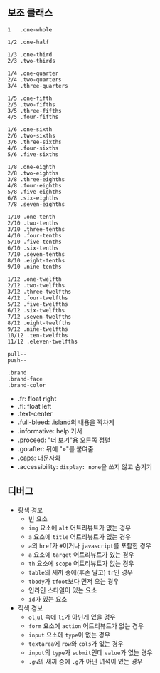 보조 클래스
--------------

	1   .one-whole
	
	1/2 .one-half 
	
	1/3 .one-third
	2/3 .two-thirds
	
	1/4 .one-quarter
	2/4 .two-quarters
	3/4 .three-quarters
	
	1/5 .one-fifth
	2/5 .two-fifths
	3/5 .three-fifths
	4/5 .four-fifths
	
	1/6 .one-sixth
	2/6 .two-sixths
	3/6 .three-sixths
	4/6 .four-sixths
	5/6 .five-sixths
	
	1/8 .one-eighth
	2/8 .two-eighths
	3/8 .three-eighths
	4/8 .four-eighths
	5/8 .five-eighths
	6/8 .six-eighths
	7/8 .seven-eighths
	
	1/10 .one-tenth
	2/10 .two-tenths
	3/10 .three-tenths
	4/10 .four-tenths
	5/10 .five-tenths
	6/10 .six-tenths
	7/10 .seven-tenths
	8/10 .eight-tenths
	9/10 .nine-tenths
	
	1/12 .one-twelfth
	2/12 .two-twelfths
	3/12 .three-twelfths
	4/12 .four-twelfths
	5/12 .five-twelfths
	6/12 .six-twelfths
	7/12 .seven-twelfths
	8/12 .eight-twelfths
	9/12 .nine-twelfths
	10/12 .ten-twelfths
	11/12 .eleven-twelfths
	
	pull--
	push--
	
	.brand
	.brand-face
	.brand-color

- .fr: float right
- .fl: float left
- .text-center
- .full-bleed: .island의 내용을 꽉차게
- .informative: help 커서
- .proceed: "더 보기"용 오른쪽 정렬
- .go:after: 뒤에 "»"를 붙여줌 
- .caps: 대문자화
- .accessibility: `display: none`을 쓰지 않고 숨기기

디버그
------

- 황색 경보
	- 빈 요소
	- `img` 요소에 `alt` 어트리뷰트가 없는 경우
	- `a` 요소에 `title` 어트리뷰트가 없는 경우
	- `a`의 `href`가 `#`이거나 `javascript`를 포함한 경우
	- `a` 요소에 `target` 어트리뷰트가 있는 경우
	- `th` 요소에 `scope` 어트리뷰트가 없는 경우
	- `table`의 새끼 중에(후손 말고) `tr`인 경우
	- `tbody`가 `tfoot`보다 먼저 오는 경우
	- 인라인 스타일이 있는 요소
	- `id`가 있는 요소
- 적색 경보
	- `ol`,`ul` 속에 `li`가 아닌게 있을 경우
	- `form` 요소에 `action` 어트리뷰트가 없는 경우
	- `input` 요소에 `type`이 없는 경우
	- `textarea`에 `row`와 `cols`가 없는 경우
	- `input`의 `type`가 `submit`인데 `value`가 없는 경우
	- `.gw`의 새끼 중에 `.g`가 아닌 녀석이 있는 경우
